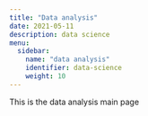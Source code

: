 ```yaml
---
title: "Data analysis"
date: 2021-05-11
description: data science 
menu:
  sidebar:
    name: "data analysis"
    identifier: data-science
    weight: 10
---
```


This is the data analysis main page 